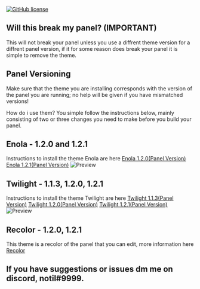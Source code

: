 [![GitHub license](https://img.shields.io/github/license/Naereen/StrapDown.js.svg)](https://github.com/Conjuringil/Pterodactyl-Theme-Library/blob/main/LICENSE)

## Will this break my panel? (IMPORTANT)
This will not break your panel unless you use a diffrent theme version for a diffrent panel version, if it for some reason does break your panel it is simple to remove the theme.

## Panel Versioning
Make sure that the theme you are installing corresponds with the version of the panel you are running; no help will be given if you have mismatched versions!

How do i use them?
You simple follow the instructions below, mainly consisting of two or three changes you need to make before you build your panel.


## Enola - 1.2.0 and 1.2.1
Instructions to install the theme Enola are here
[Enola 1.2.0(Panel Version)](https://github.com/Conjuringil/Pterodactyl-Theme-Library/wiki/1.2.0-Enola)
[Enola 1.2.1(Panel Version)](https://github.com/Conjuringil/Pterodactyl-Theme-Library/wiki/1.2.1-Enola)
![Preview](./preview/enola.png)


## Twilight - 1.1.3, 1.2.0, 1.2.1
Instructions to install the theme Twilight are here
[Twilight 1.1.3(Panel Version)](https://github.com/Conjuringil/Pterodactyl-Theme-Library/wiki/1.1.3-Twilight)
[Twilight 1.2.0(Panel Version)](https://github.com/Conjuringil/Pterodactyl-Theme-Library/wiki/1.2.0-Twilight)
[Twilight 1.2.1(Panel Version)](https://github.com/Conjuringil/Pterodactyl-Theme-Library/wiki/1.2.1-Twilight)
![Preview](./preview/twilight.png)

## Recolor - 1.2.0, 1.2.1
This theme is a recolor of the panel that you can edit, more information here
[Recolor](https://github.com/Conjuringil/Pterodactyl-Theme-Library/wiki/Recolor)

## If you have suggestions or issues dm me on discord, notil#9999.
